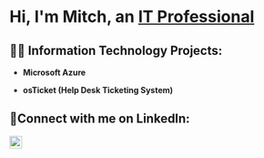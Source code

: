 <h1>Hi, I'm Mitch, an <a href="https://linkedin.com/in/mitch-pauwels">IT Professional</a></h1>

<h2>👨‍💻 Information Technology Projects:</h2>

- <b>Microsoft Azure</b>
<!--
  - [Inspecting Network Traffic in Azure](https://github.com/ErnestoAPantoja/azure-network-protocols)
  - [Installing Active Directory in Azure](https://github.com/ErnestoAPantoja/install-ad)
  - [Configuring Active Directory in Azure](https://github.com/ErnestoAPantoja/configure-ad)
  - [Understanding DNS in Azure](https://github.com/ErnestoAPantoja/intuition-dns)
  - [Understanding File Permissions in Azure](https://github.com/ErnestoAPantoja/file-permissions)
-->
- <b>osTicket (Help Desk Ticketing System)</b>
<!--

  - [osTicket: Prerequisites and Installation](https://github.com/ErnestoAPantoja/osticket-prereqs)
  - [osTicket: Post-Installation Configuration](https://github.com/ErnestoAPantoja/post-install-config)
  - [osTicket: Resolving Tickets in a Ticketing System](https://github.com/ErnestoAPantoja/ticket-lifecycle)
  
- <b>Amazon Web Services (AWS)</b>
  - [Deploying a Dynamic Website on AWS](https://github.com/ErnestoAPantoja/wordpress-website-aws)
  -->

<h2>🤳Connect with me on LinkedIn:</h2>

[<img align="left" alt="Mitch Pauwels | LinkedIn" width="22px" src="https://cdn.jsdelivr.net/npm/simple-icons@v3/icons/linkedin.svg" />][linkedin]

[linkedin]: https://linkedin.com/in/mitch-pauwels

<!--
**Mitch-Pauwels/mitch-pauwels** is a ✨ _special_ ✨ repository because its `README.md` (this file) appears on your GitHub profile.

Here are some ideas to get you started:

- 🔭 I’m currently working on ...
- 🌱 I’m currently learning ...
- 👯 I’m looking to collaborate on ...
- 🤔 I’m looking for help with ...
- 💬 Ask me about ...
- 📫 How to reach me: ...
- 😄 Pronouns: ...
- ⚡ Fun fact: ...
-->
